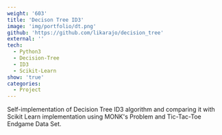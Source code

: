 ```yaml
---
weight: '603'
title: 'Decison Tree ID3'
image: 'img/portfolio/dt.png'
github: 'https://github.com/likarajo/decision_tree'
external: ''
tech:
  - Python3
  - Decision-Tree
  - ID3
  - Scikit-Learn
show: 'true'
categories:
  - Project
---
```


Self-implementation of Decision Tree ID3 algorithm and comparing it with Scikit Learn implementation using MONK's Problem and Tic-Tac-Toe Endgame Data Set.